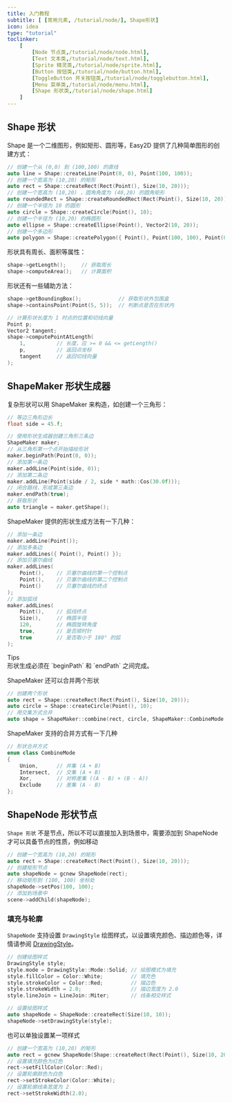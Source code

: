 ```yaml
---
title: 入门教程
subtitle: [ [常用元素, /tutorial/node/], Shape形状]
icon: idea
type: "tutorial"
toclinker: 
    [
        [Node 节点类,/tutorial/node/node.html],
        [Text 文本类,/tutorial/node/text.html],
        [Sprite 精灵类,/tutorial/node/sprite.html],
        [Button 按钮类,/tutorial/node/button.html],
        [ToggleButton 开关按钮类,/tutorial/node/togglebutton.html],
        [Menu 菜单类,/tutorial/node/menu.html],
        [Shape 形状类,/tutorial/node/shape.html]
    ]
---
```


## Shape 形状

Shape 是一个二维图形，例如矩形、圆形等，Easy2D 提供了几种简单图形的创建方式：

```cpp
// 创建一个从 (0,0) 到 (100,100) 的直线
auto line = Shape::createLine(Point(0, 0), Point(100, 100));
// 创建一个宽高为 (10,20) 的矩形
auto rect = Shape::createRect(Rect(Point(), Size(10, 20)));
// 创建一个宽高为 (10,20) ，圆角角度为 (40,20) 的圆角矩形
auto roundedRect = Shape::createRoundedRect(Rect(Point(), Size(10, 20)), Vector2(40, 20));
// 创建一个半径为 10 的圆形
auto circle = Shape::createCircle(Point(), 10);
// 创建一个半径为 (10,20) 的椭圆形
auto ellipse = Shape::createEllipse(Point(), Vector2(10, 20));
// 创建一个多边形
auto polygon = Shape::createPolygon({ Point(), Point(100, 100), Point(0, 100) });
```

形状具有周长、面积等属性：

```cpp
shape->getLength();     // 获取周长
shape->computeArea();   // 计算面积
```

形状还有一些辅助方法：

```cpp
shape->getBoundingBox();            // 获取形状外包围盒
shape->containsPoint(Point(5, 5));  // 判断点是否在形状内

// 计算形状长度为 1 时点的位置和切线向量
Point p;
Vector2 tangent;
shape->computePointAtLength(
    1,          // 长度，应 >= 0 && <= getLength()
    p,          // 返回点坐标
    tangent     // 返回切线向量
);
```

## ShapeMaker 形状生成器

复杂形状可以用 ShapeMaker 来构造，如创建一个三角形：

```cpp
// 等边三角形边长
float side = 45.f;

// 使用形状生成器创建三角形三条边
ShapeMaker maker;
// 从三角形第一个点开始描绘形状
maker.beginPath(Point(0, 0));
// 添加第一条边
maker.addLine(Point(side, 0));
// 添加第二条边
maker.addLine(Point(side / 2, side * math::Cos(30.0f)));
// 闭合路线，形成第三条边
maker.endPath(true);
// 获取形状
auto triangle = maker.getShape();
```

ShapeMaker 提供的形状生成方法有一下几种：

```cpp
// 添加一条边
maker.addLine(Point());
// 添加多条边
maker.addLines({ Point(), Point() });
// 添加贝塞尔曲线
maker.addLines(
    Point(),    // 贝塞尔曲线的第一个控制点
    Point(),    // 贝塞尔曲线的第二个控制点
    Point()     // 贝塞尔曲线的终点
);
// 添加弧线
maker.addLines(
    Point(),    // 弧线终点
    Size(),     // 椭圆半径
    120,        // 椭圆旋转角度
    true,       // 是否顺时针
    true        // 是否取小于 180° 的弧
);
```

<div class="ui info message"><div class="header">Tips </div>
形状生成必须在 `beginPath` 和 `endPath` 之间完成。
</div>

ShapeMaker 还可以合并两个形状

```cpp
// 创建两个形状
auto rect = Shape::createRect(Rect(Point(), Size(10, 20)));
auto circle = Shape::createCircle(Point(), 10);
// 用交集方式合并
auto shape = ShapeMaker::combine(rect, circle, ShapeMaker::CombineMode::Union);
```

ShapeMaker 支持的合并方式有一下几种

```cpp
// 形状合并方式
enum class CombineMode
{
    Union,      // 并集 (A + B)
    Intersect,  // 交集 (A + B)
    Xor,        // 对称差集 ((A - B) + (B - A))
    Exclude     // 差集 (A - B)
};
```

## ShapeNode 形状节点

`Shape 形状` 不是节点，所以不可以直接加入到场景中，需要添加到 ShapeNode 才可以具备节点的性质，例如移动

```cpp
// 创建一个宽高为 (10,20) 的矩形
auto rect = Shape::createRect(Rect(Point(), Size(10, 20)));
// 创建矩形节点
auto shapeNode = gcnew ShapeNode(rect);
// 移动矩形到 (100, 100) 坐标处
shapeNode->setPos(100, 100);
// 添加到场景中
scene->addChild(shapeNode);
```

### 填充与轮廓

`ShapeNode` 支持设置 `DrawingStyle` 绘图样式，以设置填充颜色、描边颜色等，详情请参阅 [DrawingStyle](/tutorial/common/drawing-style.html)。

```cpp
// 创建绘图样式
DrawingStyle style;
style.mode = DrawingStyle::Mode::Solid; // 绘图模式为填充
style.fillColor = Color::White;         // 填充色
style.strokeColor = Color::Red;         // 描边色
style.strokeWidth = 2.0;                // 描边宽度为 2.0
style.lineJoin = LineJoin::Miter;       // 线条相交样式

// 设置绘图样式
auto shapeNode = ShapeNode::createRect(Size(10, 10));
shapeNode->setDrawingStyle(style);
```

也可以单独设置某一项样式

```cpp
// 创建一个宽高为 (10,20) 的矩形
auto rect = gcnew ShapeNode(Shape::createRect(Rect(Point(), Size(10, 20))));
// 设置填充颜色为红色
rect->setFillColor(Color::Red);
// 设置轮廓颜色为白色
rect->setStrokeColor(Color::White);
// 设置轮廓线条宽度为 2
rect->setStrokeWidth(2.0);
```
